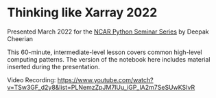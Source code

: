 # Thinking like Xarray 2022

Presented March 2022 for the [NCAR Python Seminar Series](https://ncar.github.io/esds/posts/2022/Thinking-with-Xarray/) by Deepak Cheerian

This 60-minute, intermediate-level lesson covers common high-level computing patterns. The version of the notebook here includes material inserted during the presentation.

Video Recording:
https://www.youtube.com/watch?v=TSw3GF_d2y8&list=PLNemzZpJM7lUu_iGP_lA2m7SeSUwKSIvR

